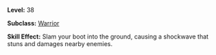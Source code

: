 <!-- TITLE: Skill: Stomp -->

**Level:** 38

**Subclass:** [Warrior](warrior)

**Skill Effect:**  Slam your boot into the ground, causing a shockwave that stuns and damages nearby enemies.